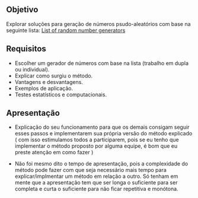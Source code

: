## Objetivo
Explorar soluções para geração de números psudo-aleatórios com base na seguinte lista:
[List of random number generators](en.wikipedia.org/wiki/List_of_random_number_generators)

## Requisitos

- Escolher um gerador de números com base na lista (trabalho em dupla ou individual).
- Explicar como surgiu o método.
- Vantagens e desvantagens.
- Exemplos de aplicação.
- Testes estatísticos e computacionais.

## Apresentação

- Explicação do seu funcionamento para que os demais consigam seguir esses passos e implementarem sua própria versão do método explicado ( com isso estimulamos todos a participarem, pois se eu tenho que implementar o método proposto por alguma equipe, é bom que eu preste atenção em como fazer )

- Não foi mesmo dito o tempo de apresentação, pois a complexidade do método pode fazer com que seja necessário mais tempo para explicar/implmentar um método em relação a outro. Só tenham em mente que a apresentação tem que ser longa o suficiente para ser completa e curta o suficiente para não ficar repetitiva e monótona.